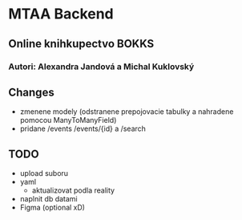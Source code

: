 # MTAA Backend
## Online knihkupectvo BOKKS
### Autori: Alexandra Jandová a Michal Kuklovský

## Changes

- zmenene modely (odstranene prepojovacie tabulky a nahradene pomocou ManyToManyField)
- pridane /events /events/{id} a /search

## TODO
- upload suboru
- yaml
  - aktualizovat podla reality
- naplnit db datami
- Figma (optional xD)
